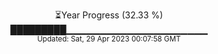 <p align="center">
⏳Year Progress (32.33 %) <br>
█████████▁▁▁▁▁▁▁▁▁▁▁▁▁▁▁▁▁▁▁▁▁ <br>
<sub>Updated: Sat, 29 Apr 2023 00:07:58 GMT</sub>
</p>

